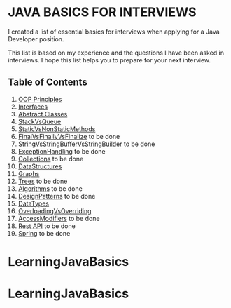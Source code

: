 # JAVA BASICS FOR INTERVIEWS
I created a list of essential basics for
interviews when applying for a Java Developer position.

This list is based on my experience and the questions I have been asked in interviews.
I hope this list helps you to prepare for your next interview.

## Table of Contents
1. [OOP Principles](#OOP)
2. [Interfaces](#Interfaces)
3. [Abstract Classes](#Abstract-Classes)
4. [StackVsQueue](#StackVsQueue)
5. [StaticVsNonStaticMethods](#StaticVsNonStaticMethods)
6. [FinalVsFinallyVsFinalize](#FinalVsFinallyVsFinalize) to be done
7. [StringVsStringBufferVsStringBuilder](#StringVsStringBufferVsStringBuilder) to be done
8. [ExceptionHandling](#ExceptionHandling) to be done
9. [Collections](#Collections) to be done
10. [DataStructures](#DataStructures) 
11. [Graphs](#Graphs) 
12. [Trees](#Trees) to be done
13. [Algorithms](#Algorithms) to be done
14. [DesignPatterns](#DesignPatterns) to be done
15. [DataTypes](#DataTypes) 
16. [OverloadingVsOverriding](#OverloadingVsOverriding)
17. [AccessModifiers](#AccessModifiers) to be done
18. [Rest API](#Rest-API) to be done
19. [Spring](#Spring) to be done
# LearningJavaBasics
# LearningJavaBasics
